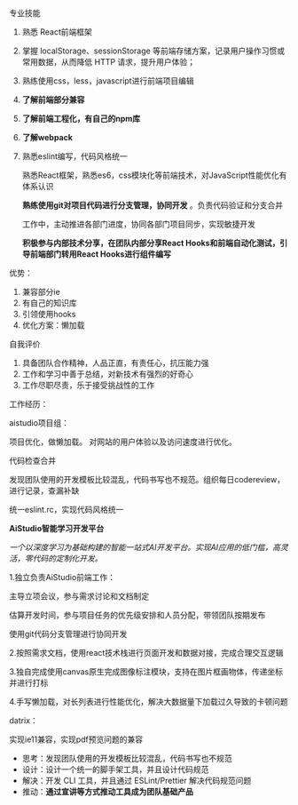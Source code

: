 专业技能

1. 熟悉 React前端框架

2. 掌握 localStorage、sessionStorage 等前端存储方案，记录用户操作习惯或常用数据，从而降低 HTTP 请求，提升用户体验；

   

3. 熟练使用css，less，javascript进行前端项目编辑

4. **了解前端部分兼容**

5. **了解前端工程化，有自己的npm库**

6. **了解webpack**

7. 熟悉eslint编写，代码风格统一

   熟悉React框架，熟悉es6，css模块化等前端技术，对JavaScript性能优化有体系认识 

   **熟练使用git对项目代码进行分支管理，协同开发** 。负责代码验证和分支合并

   工作中，主动推进各部门进度，协同各部门项目同步，实现敏捷开发 

   **积极参与内部技术分享，在团队内部分享React Hooks和前端自动化测试，引导前端部门转用React Hooks进行组件编写** 





优势：

1. 兼容部分ie 
2. 有自己的知识库
3. 引领使用hooks
4. 优化方案：懒加载





自我评价

1. 具备团队合作精神，人品正直，有责任心，抗压能力强
2. 工作和学习中善于总结，对新技术有强烈的好奇心
3. 工作尽职尽责，乐于接受挑战性的工作







工作经历：

aistudio项目组：

<!-- 原生实现画图标注工具，实现对图片任务进行勾画并进行打标。实现公共组件，并在前端部门进行复用 -->

项目优化，做懒加载。 对网站的用户体验以及访问速度进行优化。

代码检查合并

发现团队使用的开发模板比较混乱，代码书写也不规范。组织每日codereview，进行记录，查漏补缺

统一eslint.rc，实现代码风格统一



**AiStudio智能学习开发平台** 

*一个以深度学习为基础构建的智能一站式AI开发平台。实现AI应用的低门槛，高灵活，零代码的定制化开发。* 

1.独立负责AiStudio前端工作： 

主导立项会议，参与需求讨论和文档制定 

估算开发时间，参与项目任务的优先级安排和人员分配，带领团队按期发布 

使用git代码分支管理进行协同开发 

2.按照需求文档，使用react技术栈进行页面开发和数据对接，完成合理交互逻辑 

3.独自完成使用canvas原生完成图像标注模块，支持在图片框画物体，传递坐标并进行打标 

4.手写懒加载，对长列表进行性能优化，解决大数据量下加载过久导致的卡顿问题 





datrix：

实现ie11兼容，实现pdf预览问题的兼容





- 思考：发现团队使用的开发模板比较混乱，代码书写也不规范
- 设计：设计一个统一的脚手架工具，并且设计代码规范
- 解决：开发 CLI 工具，并且通过 ESLint/Prettier 解决代码规范问题
- 推动：**通过宣讲等方式推动工具成为团队基础产品**